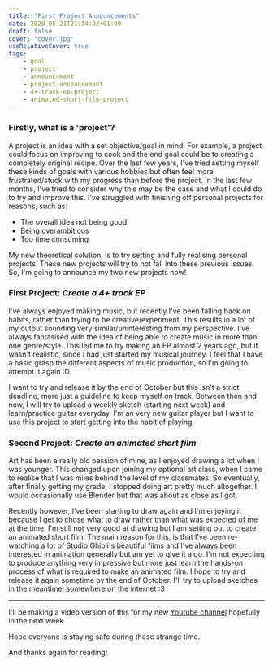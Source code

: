 ```yaml
---
title: "First Project Announcements"
date: 2020-05-21T21:14:02+01:00
draft: false
cover: "cover.jpg"
useRelativeCover: true
tags: 
    - goal
    - project
    - announcement
    - project-announcement
    - 4+-track-ep-project
    - animated-short-film-project
---
```


### Firstly, what is a 'project'?

A project is an idea with a set objective/goal in mind. For example, a project could focus on improving to cook and the end goal could be to creating a completely original recipe. Over the last few years, I've tried setting myself these kinds of goals with various hobbies but often feel more frustrated/stuck with my progress than before the project. In the last few months, I've tried to consider why this may be the case and what I could do to try and improve this. I've struggled with finishing off personal projects for reasons, such as:

* The overall idea not being good
* Being overambitious
* Too time consuming

My new theoretical solution, is to try setting and fully realising personal projects. These new projects will try to not fall into these previous issues. So, I'm going to announce my two new projects now!

### First Project: *Create a 4+ track EP*

I've always enjoyed making music, but recently I've been falling back on habits, rather than trying to be creative/experiment. This results in a lot of my output sounding very similar/uninteresting from my perspective. I've always fantasised with the idea of being able to create music in more than one genre/style. This led me to try making an EP almost 2 years ago, but it wasn't realistic, since I had just started my musical journey. I feel that I have a basic grasp the different aspects of music production, so I'm going to attempt it again :D

I want to try and release it by the end of October but this isn't a strict deadline, more just a guideline to keep myself on track. Between then and now, I will try to upload a weekly sketch (starting next week) and learn/practice guitar everyday. I'm an very new guitar player but I want to use this project to start getting into the habit of playing.

### Second Project: *Create an animated short film*

Art has been a really old passion of mine, as I enjoyed drawing a lot when I was younger. This changed upon joining my optional art class, when I came to realise that I was miles behind the level of my classmates. So eventually, after finally getting my grade, I stopped doing art pretty much altogether. I would occasionally use Blender but that was about as close as I got.

Recently however, I've been starting to draw again and I'm enjoying it because I get to chose what to draw rather than what was expected of me at the time. I'm still not very good at drawing but I am setting out to create an animated short film. The main reason for this, is that I've been re-watching a lot of Studio Ghibli's beautiful films and I've always been interested in animation generally but am yet to give it a go. I'm not expecting to produce anything very impressive but more just learn the hands-on process of what is required to make an animated film. I hope to try and release it again sometime by the end of October. I'll try to upload sketches in the meantime, somewhere on the internet :3

----

I'll be making a video version of this for my new [Youtube channel](https://www.youtube.com/user/gamingarcticnoah/) hopefully in the next week.

Hope everyone is staying safe during these strange time.

And thanks again for reading!